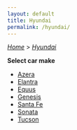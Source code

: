 ```yaml
---
layout: default
title: Hyundai
permalink: /hyundai/
---
```

[*Home*](/) > [*Hyundai*](/hyundai/)

**Select car make**

- [Azera](/hyundai/azera/)
- [Elantra](/hyundai/elantra/)
- [Equus](/hyundai/equus/)
- [Genesis](/hyundai/genesis/)
- [Santa Fe](/hyundai/santa-fe/)
- [Sonata](/hyundai/sonata/)
- [Tucson](/hyundai/tucson/)